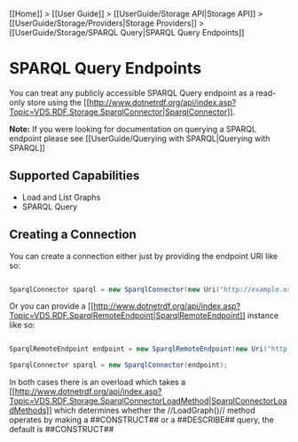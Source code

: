 [[Home]] > [[User Guide]] > [[UserGuide/Storage API|Storage API]] > [[UserGuide/Storage/Providers|Storage Providers]] > [[UserGuide/Storage/SPARQL Query|SPARQL Query Endpoints]]

# SPARQL Query Endpoints 

You can treat any publicly accessible SPARQL Query endpoint as a read-only store using the [[http://www.dotnetrdf.org/api/index.asp?Topic=VDS.RDF.Storage.SparqlConnector|SparqlConnector]].

**Note:** If you were looking for documentation on querying a SPARQL endpoint please see [[UserGuide/Querying with SPARQL|Querying with SPARQL]]

## Supported Capabilities 

* Load and List Graphs
* SPARQL Query

## Creating a Connection 

You can create a connection either just by providing the endpoint URI like so:

```csharp

SparqlConnector sparql = new SparqlConnector(new Uri("http://example.org/sparql"));
```

Or you can provide a [[http://www.dotnetrdf.org/api/index.asp?Topic=VDS.RDF.SparqlRemoteEndpoint|SparqlRemoteEndpoint]] instance like so:

```csharp

SparqlRemoteEndpoint endpoint = new SparqlRemoteEndpoint(new Uri("http://example.org/sparql"), "http://default-graph-uri");

SparqlConnector sparql = new SparqlConnector(endpoint);
```

In both cases there is an overload which takes a [[http://www.dotnetrdf.org/api/index.asp?Topic=VDS.RDF.Storage.SparqlConnectorLoadMethod|SparqlConnectorLoadMethods]] which determines whether the //LoadGraph()// method operates by making a ##CONSTRUCT## or a ##DESCRIBE## query, the default is ##CONSTRUCT##